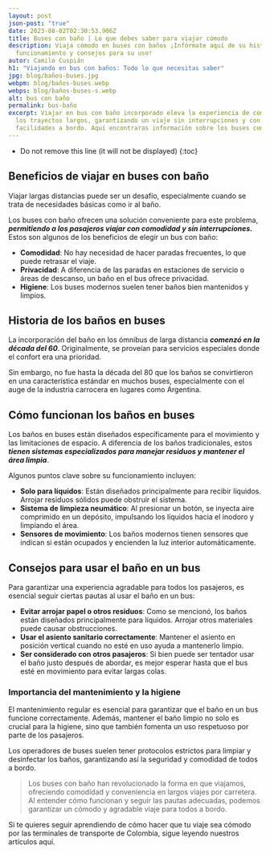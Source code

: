 ```yaml
---
layout: post
json-post: "true"
date: 2023-08-02T02:30:53.906Z
title: Buses con baño | Lo que debes saber para viajar cómodo
description: Viaja cómodo en buses con baños ¡Infórmate aquí de su historia,
  funcionamiento y consejos para su uso!
autor: Camilo Cuspián
h1: "Viajando en bus con baños: Todo lo que necesitas saber"
jpg: blog/baños-buses.jpg
webpm: blog/baños-buses.webp
webps: blog/baños-buses-s.webp
alt: bus con baño
permalink: bus-baño
excerpt: Viajar en bus con baño incorporado eleva la experiencia de comodidad en
  los trayectos largos, garantizando un viaje sin interrupciones y con todas las
  facilidades a bordo. Aquí encontraras información sobre los buses con baño.
---
```

* Do not remove this line (it will not be displayed)
  {:toc}

## Beneficios de viajar en buses con baño

Viajar largas distancias puede ser un desafío, especialmente cuando se trata de necesidades básicas como ir al baño. 

Los buses con baño ofrecen una solución conveniente para este problema, ***permitiendo a los pasajeros viajar con comodidad y sin interrupciones.*** Estos son algunos de los beneficios de elegir un bus con baño:

* **Comodidad**: No hay necesidad de hacer paradas frecuentes, lo que puede retrasar el viaje.
* **Privacidad**: A diferencia de las paradas en estaciones de servicio o áreas de descanso, un baño en el bus ofrece privacidad.
* **Higiene**: Los buses modernos suelen tener baños bien mantenidos y limpios.

## Historia de los baños en buses

La incorporación del baño en los ómnibus de larga distancia ***comenzó en la década del 60***. Originalmente, se proveían para servicios especiales donde el confort era una prioridad. 

Sin embargo, no fue hasta la década del 80 que los baños se convirtieron en una característica estándar en muchos buses, especialmente con el auge de la industria carrocera en lugares como Argentina.

## Cómo funcionan los baños en buses

Los baños en buses están diseñados específicamente para el movimiento y las limitaciones de espacio. A diferencia de los baños tradicionales, estos ***tienen sistemas especializados para manejar residuos y mantener el área limpia***. 

Algunos puntos clave sobre su funcionamiento incluyen:

* **Solo para líquidos**: Están diseñados principalmente para recibir líquidos. Arrojar residuos sólidos puede obstruir el sistema.
* **Sistema de limpieza neumático**: Al presionar un botón, se inyecta aire comprimido en un depósito, impulsando los líquidos hacia el inodoro y limpiando el área.
* **Sensores de movimiento**: Los baños modernos tienen sensores que indican si están ocupados y encienden la luz interior automáticamente.

## Consejos para usar el baño en un bus

Para garantizar una experiencia agradable para todos los pasajeros, es esencial seguir ciertas pautas al usar el baño en un bus:

* **Evitar arrojar papel o otros residuos**: Como se mencionó, los baños están diseñados principalmente para líquidos. Arrojar otros materiales puede causar obstrucciones.
* **Usar el asiento sanitario correctamente**: Mantener el asiento en posición vertical cuando no esté en uso ayuda a mantenerlo limpio.
* **Ser considerado con otros pasajeros**: Si bien puede ser tentador usar el baño justo después de abordar, es mejor esperar hasta que el bus esté en movimiento para evitar largas colas.

### Importancia del mantenimiento y la higiene

El mantenimiento regular es esencial para garantizar que el baño en un bus funcione correctamente. Además, mantener el baño limpio no solo es crucial para la higiene, sino que también fomenta un uso respetuoso por parte de los pasajeros.

Los operadores de buses suelen tener protocolos estrictos para limpiar y desinfectar los baños, garantizando así la seguridad y comodidad de todos a bordo.

> Los buses con baño han revolucionado la forma en que viajamos, ofreciendo comodidad y conveniencia en largos viajes por carretera. Al entender cómo funcionan y seguir las pautas adecuadas, podemos garantizar un cómodo y agradable viaje para todos a bordo. 

Si te quieres seguir aprendiendo de cómo hacer que tu viaje sea cómodo por las terminales de transporte de Colombia, sigue leyendo nuestros artículos aquí.